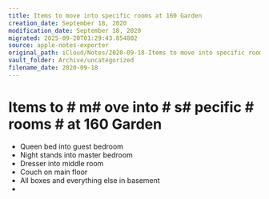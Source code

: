 ```yaml
---
title: Items to move into specific rooms at 160 Garden
creation_date: September 18, 2020
modification_date: September 18, 2020
migrated: 2025-09-20T01:29:43.854802
source: apple-notes-exporter
original_path: iCloud/Notes/2020-09-18-Items to move into specific rooms at 160 Garden.md
vault_folder: Archive/uncategorized
filename_date: 2020-09-18
---
```



# Items to # m# ove into # s# pecific # rooms # at 160 Garden

* Queen bed into guest bedroom
* Night stands into master bedroom
* Dresser into middle room
* Couch on main floor 
* All boxes and everything else in basement 
* 

